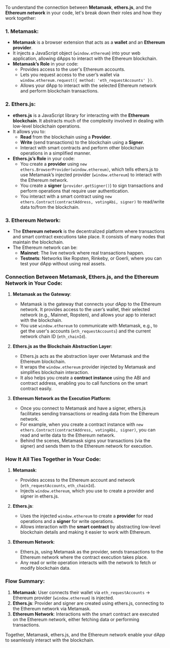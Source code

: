 To understand the connection between **Metamask**, **ethers.js**, and the **Ethereum network** in your code, let's break down their roles and how they work together:

### 1. **Metamask**:
- **Metamask** is a browser extension that acts as a **wallet** and an **Ethereum provider**.
- It injects a JavaScript object (`window.ethereum`) into your web application, allowing dApps to interact with the Ethereum blockchain.
- **Metamask’s Role** in your code:
  - Provides access to the user's Ethereum accounts.
  - Lets you request access to the user’s wallet via `window.ethereum.request({ method: 'eth_requestAccounts' })`.
  - Allows your dApp to interact with the selected Ethereum network and perform blockchain transactions.

### 2. **Ethers.js**:
- **ethers.js** is a JavaScript library for interacting with the **Ethereum blockchain**. It abstracts much of the complexity involved in dealing with low-level blockchain operations.
- It allows you to:
  - **Read** from the blockchain using a **Provider**.
  - **Write** (send transactions) to the blockchain using a **Signer**.
  - Interact with smart contracts and perform other blockchain operations in a simplified manner.
- **Ethers.js’s Role** in your code:
  - You create a **provider** using `new ethers.BrowserProvider(window.ethereum)`, which tells ethers.js to use Metamask’s injected provider (`window.ethereum`) to interact with the Ethereum network.
  - You create a **signer** (`provider.getSigner()`) to sign transactions and perform operations that require user authentication.
  - You interact with a smart contract using `new ethers.Contract(contractAddress, votingAbi, signer)` to read/write data to/from the blockchain.

### 3. **Ethereum Network**:
- The **Ethereum network** is the decentralized platform where transactions and smart contract executions take place. It consists of many nodes that maintain the blockchain.
- The Ethereum network can be:
  - **Mainnet**: The live network where real transactions happen.
  - **Testnets**: Networks like Ropsten, Rinkeby, or Goerli, where you can test your dApp without using real assets.
  
### Connection Between Metamask, Ethers.js, and the Ethereum Network in Your Code:

1. **Metamask as the Gateway**:
   - Metamask is the gateway that connects your dApp to the Ethereum network. It provides access to the user’s wallet, their selected network (e.g., Mainnet, Ropsten), and allows your app to interact with the blockchain.
   - You use `window.ethereum` to communicate with Metamask, e.g., to get the user's accounts (`eth_requestAccounts`) and the current network chain ID (`eth_chainId`).

2. **Ethers.js as the Blockchain Abstraction Layer**:
   - Ethers.js acts as the abstraction layer over Metamask and the Ethereum blockchain.
   - It wraps the `window.ethereum` provider injected by Metamask and simplifies blockchain interaction.
   - It also helps you create a **contract instance** using the ABI and contract address, enabling you to call functions on the smart contract easily.

3. **Ethereum Network as the Execution Platform**:
   - Once you connect to Metamask and have a signer, ethers.js facilitates sending transactions or reading data from the Ethereum network.
   - For example, when you create a contract instance with `new ethers.Contract(contractAddress, votingAbi, signer)`, you can read and write data to the Ethereum network.
   - Behind the scenes, Metamask signs your transactions (via the signer) and sends them to the Ethereum network for execution.

### How It All Ties Together in Your Code:

1. **Metamask**:
   - Provides access to the Ethereum account and network (`eth_requestAccounts`, `eth_chainId`).
   - Injects `window.ethereum`, which you use to create a provider and signer in ethers.js.

2. **Ethers.js**:
   - Uses the injected `window.ethereum` to create a **provider** for read operations and a **signer** for write operations.
   - Allows interaction with the **smart contract** by abstracting low-level blockchain details and making it easier to work with Ethereum.

3. **Ethereum Network**:
   - Ethers.js, using Metamask as the provider, sends transactions to the Ethereum network where the contract execution takes place.
   - Any read or write operation interacts with the network to fetch or modify blockchain data.

### Flow Summary:

1. **Metamask**: User connects their wallet via `eth_requestAccounts` → Ethereum provider (`window.ethereum`) is injected.
2. **Ethers.js**: Provider and signer are created using ethers.js, connecting to the Ethereum network via Metamask.
3. **Ethereum Network**: Interactions with the smart contract are executed on the Ethereum network, either fetching data or performing transactions.

Together, Metamask, ethers.js, and the Ethereum network enable your dApp to seamlessly interact with the blockchain.